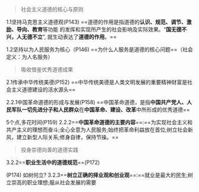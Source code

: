 >社会主义道德的核心与原则

1.1坚持马克思主义道德观(P143)
==道德的作用是指道德的**认识、规范、调节、激励、导向、教育**等功能 的发挥和实现所产生的社会影响及实际效果。“**国无德不兴，人无德不立**”, 就生动表达了**道德的作用**。==

1.2坚持以为人民服务为核心（P146)
==为什么人服务是道德的核心问题==（社会定义：为人名服务）

>吸收借鉴优秀道德成果

2.1传承中华传统美德(P152)
==中华传统美德是人类文明发展的重要精神财富是社会主义道德建设的活水源头==

2.2.1中国革命道德的形成与发展(P158)
==中国革命道德，是指**中国共产党人、人民军队一切先进分子和人民群众**在**中国革命、建设、改革**中所形成的优秀道德==

5个点,多花时间(P159)
2.2.2==**中国革命道德的主要内容**==:==为实现社会主义和共产主义的理想而奋斗;全心全意为人民服务;始终把革命利益放在首位;树立社会新风，建立新型人际关系;修身自律，保持节操。==

>投身崇德向善的道德实践

3.2.2==**职业生活中的道德规范**==(P172)

(P174)  如树何立?
3.2.3==**树立正确的择业观和创业观**==:==就业是最大的民生;树立崇高的职业理想;服从社会发展的需要
